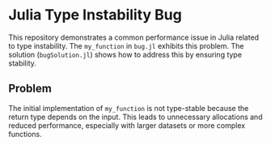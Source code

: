 # Julia Type Instability Bug

This repository demonstrates a common performance issue in Julia related to type instability. The `my_function` in `bug.jl` exhibits this problem.  The solution (`bugSolution.jl`) shows how to address this by ensuring type stability.

## Problem

The initial implementation of `my_function` is not type-stable because the return type depends on the input.  This leads to unnecessary allocations and reduced performance, especially with larger datasets or more complex functions.